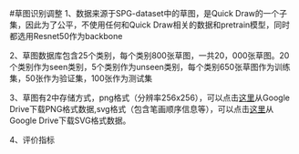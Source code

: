 #草图识别调整
1、数据来源于SPG-dataset中的草图，是Quick Draw的一个子集，因此为了公平，不使用任何和Quick Draw相关的数据和pretrain模型，同时都选用Resnet50作为backbone

2、草图数据库包含25个类别，每个类别800张草图，一共20，000张草图。20个类别作为seen类别，5个类别作为unseen类别，每个类别650张草图作为训练集，50张作为验证集，100张作为测试集

3、草图有2中存储方式，png格式（分辨率256x256），可以点击[这里](https://drive.google.com/file/d/1wKCvZMmjTnOFiVFEk5v53SrHt_w4Y5-g/view?usp=sharing)从Google Drive下载PNG格式数据,svg格式（包含笔画顺序信息等），可以点击[这里](https://drive.google.com/file/d/1ssCinsxje1f_aGryJVXFkFsTBDFXgJcH/view?usp=sharing)从Google Drive下载SVG格式数据。

4、评价指标
